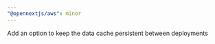 ```yaml
---
"@opennextjs/aws": minor
---
```


Add an option to keep the data cache persistent between deployments
